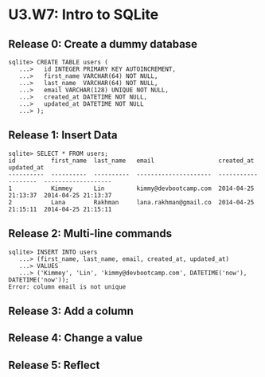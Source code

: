 # U3.W7: Intro to SQLite

## Release 0: Create a dummy database

```
sqlite> CREATE TABLE users (
   ...>   id INTEGER PRIMARY KEY AUTOINCREMENT,
   ...>   first_name VARCHAR(64) NOT NULL,
   ...>   last_name  VARCHAR(64) NOT NULL,
   ...>   email VARCHAR(128) UNIQUE NOT NULL,
   ...>   created_at DATETIME NOT NULL,
   ...>   updated_at DATETIME NOT NULL
   ...> );
```
## Release 1: Insert Data 

```
sqlite> SELECT * FROM users;
id          first_name  last_name   email                  created_at           updated_at
----------  ----------  ----------  ---------------------  -------------------  -------------------
1           Kimmey      Lin         kimmy@devbootcamp.com  2014-04-25 21:13:37  2014-04-25 21:13:37
2           Lana        Rakhman     lana.rakhman@gmail.co  2014-04-25 21:15:11  2014-04-25 21:15:11

```
## Release 2: Multi-line commands

```
sqlite> INSERT INTO users
   ...> (first_name, last_name, email, created_at, updated_at)
   ...> VALUES
   ...> ('Kimmey', 'Lin', 'kimmy@devbootcamp.com', DATETIME('now'), DATETIME('now'));
Error: column email is not unique
```
## Release 3: Add a column
<!-- paste your terminal output here -->

## Release 4: Change a value
<!-- paste your terminal output here -->

## Release 5: Reflect
<!-- Add your reflection here -->